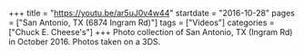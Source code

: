+++
title = "https://youtu.be/ar5uJ0v4w44"
startdate = "2016-10-28"
pages = ["San Antonio, TX (6874 Ingram Rd)"]
tags = ["Videos"]
categories = ["Chuck E. Cheese's"]
+++
Photo collection of San Antonio, TX (Ingram Rd) in October 2016. Photos taken on a 3DS. 
